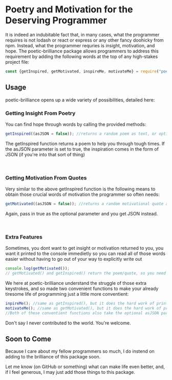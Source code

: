 <h1>Poetry and Motivation for the Deserving Programmer</h1>

<p>It is indeed an indubitable fact that, in many cases, what the programmer requires is not lodash or react or express or any other fancy doohicky from npm. Instead, what the programmer requries is insight, motivation, and hope. The poetic-brilliance package allows programmers to address this requirement by adding the following words at the top of any high-stakes project file:

```javascript
const {getInspired, getMotivated, inspireMe, motivateMe} = require("poetic-brilliance");
```

 </p>
<h2>Usage</h2>
 <p>poetic-brilliance opens up a wide variety of possibilities, detailed here:</p>

<h3>Getting Insight From Poetry</h3>
<p>You can find hope through words by calling the provided methods:</p>

```javascript
getInspired((asJSON = false)); //returns a random poem as text, or optionally, as JSON.
```

<p>The getInspired function returns a poem to help you through tough times. If the asJSON parameter is set to true, the inspiration comes in the form of JSON (if you're into that sort of thing)</p>
<br />
<h3>Getting Motivation From Quotes</h3>
<p> Very similar to the above getInspired function is the following means to obtain those crucial words of motivation the programmer so often needs:

```javascript
getMotivated((asJSON = false)); //returns a random motivational quote as text, or optionally, as JSON.
```

<p>Again, pass in true as the optional parameter and you get JSON instead.</p>

<br />

<h3>Extra Features</h3>
<p>Sometimes, you dont want to get insight or motivation returned to you, you want it printed to the console immedietly so you can read all of those words easier without having to go out of your way to explicitly write out</p>

```javascript
console.log(getMotivated());
// getMotivated() and getInspired() return the poem/quote, so you need to do all that hard work of printing it out yourself. Very sad...
```

<p>We here at poetic-brilliance understand the struggle of those extra keystrokes, and so made two convenient functions to make your already tiresome life of programming just a little more conventient:</p>

```javascript
inpireMe(); //same as getInspired(), but it does the hard work of printing to the console for you. Hooray!
motivateMe(); //same as getMotivated(), but it does the hard work of printing to the console for you. Hooray!
//Both of these conventient functions also take the optional asJSON parameter. What fun!
```

<p>Don't say I never contributed to the world. You're welcome.</p>

<h2>Soon to Come</h2>
<p>Because I care about my fellow programmers so much, I do instend on adding to the brilliance of this package soon.</p>
<p>Let me know (on GitHub or something) what can make life even better, and, if I feel generous, I may just add those things to this package.</p>
